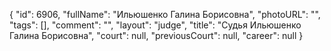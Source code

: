 {
    "id": 6906,
    "fullName": "Ильюшенко Галина Борисовна",
    "photoURL": "",
    "tags": [],
    "comment": "",
    "layout": "judge",
    "title": "Судья Ильюшенко Галина Борисовна",
    "court": null,
    "previousCourt": null,
    "career": null
}